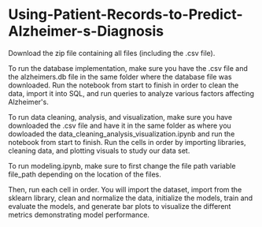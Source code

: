# Using-Patient-Records-to-Predict-Alzheimer-s-Diagnosis


Download the zip file containing all files (including the .csv file).

To run the database implementation, make sure you have the .csv file and the alzheimers.db file  in the same folder where the database file was downloaded. Run the notebook from start to finish in order to clean the data, import it into SQL, and run queries to analyze various factors affecting Alzheimer's. 

To run data cleaning, analysis, and visualization, make sure you have downloaded the .csv file and have it in the same folder as where you dowloaded the data_cleaning_analysis_visualization.ipynb and run the notebook from start to finish. Run the cells in order by importing libraries, cleaning data, and plotting visuals to study our data set. 

To run modeling.ipynb, make sure to first change the file path variable file_path depending on the location of the files. 

Then, run each cell in order. You will import the dataset, import from the sklearn library, clean and normalize the data, initialize the models, train and evaluate the models, and generate bar plots to visualize the different metrics demonstrating model performance. 
  
